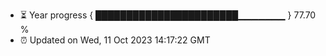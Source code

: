 - ⏳ Year progress { ███████████████████████▁▁▁▁▁▁▁ } 77.70 %
- ⏰ Updated on Wed, 11 Oct 2023 14:17:22 GMT


